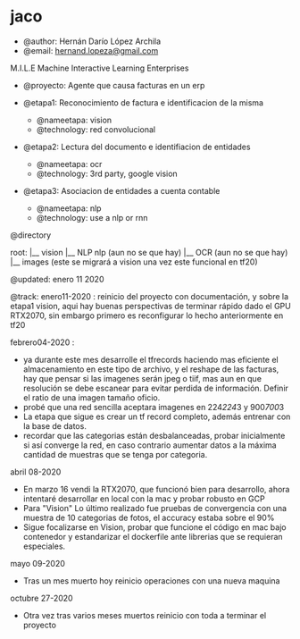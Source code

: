 # jaco
* @author:  Hernán Darío López Archila
* @email: hernand.lopeza@gmail.com

M.I.L.E Machine Interactive Learning Enterprises

* @proyecto:	Agente que causa facturas en un erp
* @etapa1:	Reconocimiento de factura e identificacion de la misma
	*	@nameetapa: vision
	*	@technology: red convolucional

* @etapa2:	Lectura del documento e identifiacion de entidades
	*	@nameetapa: ocr
	*	@technology: 3rd party, google vision

* @etapa3:	Asociacion de entidades a cuenta contable
	*	@nameetapa: nlp
	*	@technology: use a nlp or rnn

@directory

root:
  |__ vision
  |__ NLP nlp (aun no se que hay)
  |__ OCR (aun no se que hay)
  |__ images (este se migrará a vision una vez este funcional en tf20)


@updated: enero 11 2020

@track:
enero11-2020 : reinicio del proyecto con documentación, y sobre la etapa1 vision, aqui hay buenas perspectivas de terminar rápido dado el GPU RTX2070, sin embargo primero es reconfigurar lo hecho anteriormente en tf20

febrero04-2020 : 
- ya durante este mes desarrolle el tfrecords haciendo mas eficiente el almacenamiento en este tipo de archivo, y el reshape de las facturas, hay que pensar si las imagenes serán jpeg o tiif, mas aun en que resolución se debe escanear para evitar perdida de información.  Definir el ratio de una imagen tamaño oficio.
- probé que una red sencilla aceptara imagenes en 224*224*3 y 900*700*3
- La etapa que sigue es crear un tf record completo, además entrenar con la base de datos.
- recordar que las categorias están desbalanceadas, probar inicialmente si así converge la red, en caso contrario aumentar datos a la máxima cantidad de muestras que se tenga por categoria.

abril 08-2020
- En marzo 16 vendi la RTX2070, que funcionó bien para desarrollo, ahora intentaré desarrollar en local con la mac y probar robusto en GCP
- Para "Vision" Lo último realizado fue pruebas de convergencia con una muestra de 10 categorias de fotos, el accuracy estaba sobre el 90%
- Sigue focalizarse en Vision, probar que funcione el código en mac bajo contenedor y estandarizar el dockerfile ante librerias que se requieran especiales.

mayo 09-2020
- Tras un mes muerto hoy reinicio operaciones con una nueva maquina

octubre 27-2020
- Otra vez tras varios meses muertos reinicio con toda a terminar el proyecto

